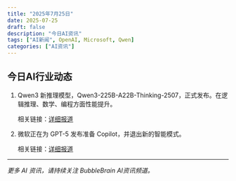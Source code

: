 ```yaml
---
title: "2025年7月25日"
date: 2025-07-25
draft: false
description: "今日AI资讯"
tags: ["AI新闻", OpenAI, Microsoft, Qwen]
categories: ["AI资讯"]
---
```


## 今日AI行业动态

1. Qwen3 新推理模型，Qwen3-225B-A22B-Thinking-2507，正式发布。在逻辑推理、数学、编程方面性能提升。

    相关链接：[详细报道](https://x.com/Alibaba_Qwen/status/1948688466386280706)  

2. 微软正在为 GPT-5 发布准备 Copilot，并退出新的智能模式。

    相关链接：[详细报道](https://x.com/testingcatalog/status/1948522204226093073)  

---

*更多 AI 资讯，请持续关注 BubbleBrain AI资讯频道。*